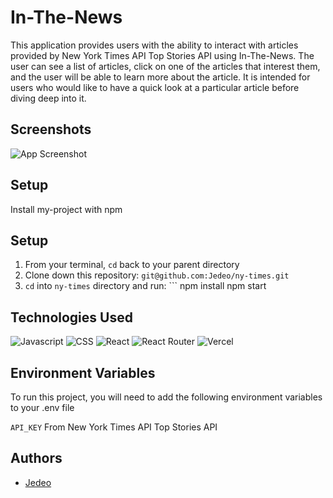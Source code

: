 
# In-The-News

This application provides users with the ability to interact with articles provided by New York Times API Top Stories API using In-The-News. The user can see a list of articles, click on one of the articles that interest them, and the user will be able to learn more about the article. It is intended for users who would like to have a quick look at a particular article before diving deep into it.


## Screenshots

![App Screenshot](https://via.placeholder.com/468x300?text=App+Screenshot+Here)


## Setup

Install my-project with npm

## Setup
  1. From your terminal, `cd` back to your parent directory
  2. Clone down this repository:
    ```
    git@github.com:Jedeo/ny-times.git
    ```
  3. `cd` into `ny-times` directory and run:
    ```
    npm install
    npm start
    
## Technologies Used

![Javascript](https://img.shields.io/badge/JavaScript-323330?style=for-the-badge&logo=javascript&logoColor=F7DF1E) 
![CSS](https://img.shields.io/badge/CSS3-1572B6?style=for-the-badge&logo=css3&logoColor=white) 
![React](https://img.shields.io/badge/react-%2320232a.svg?style=for-the-badge&logo=react&logoColor=%2361DAFB) 
![React Router](https://img.shields.io/badge/React_Router-CA4245?style=for-the-badge&logo=react-router&logoColor=white) 
![Vercel](https://img.shields.io/badge/vercel-%23000000.svg?style=for-the-badge&logo=vercel&logoColor=white)

## Environment Variables

To run this project, you will need to add the following environment variables to your .env file

`API_KEY` From  New York Times API Top Stories API 



## Authors

- [Jedeo](https://www.github.com/Jedeo)





